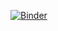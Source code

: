 [![Binder](https://mybinder.org/badge_logo.svg)](https://mybinder.org/v2/gh/grahampickren/AutomatingGIS_Finland/HEAD)
